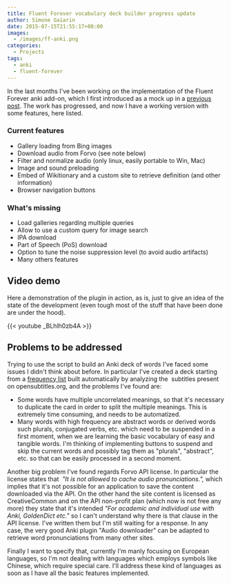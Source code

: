 ```yaml
---
title: Fluent Forever vocabulary deck builder progress update
author: Simone Gaiarin
date: 2015-07-15T21:55:17+00:00
images:
  - /images/ff-anki.png
categories:
  - Projects
tags:
  - anki
  - fluent-forever
---
```

In the last months I've been working on the implementation of the Fluent Forever anki add-on, which I first introduced as a mock up in a [previous post][1]. The work has progressed, and now I have a working version with some features, here listed.<!--more-->

### Current features

  * Gallery loading from Bing images
  * Download audio from Forvo (see note below)
  * Filter and normalize audio (only linux, easily portable to Win, Mac)
  * Image and sound preloading
  * Embed of Wikitionary and a custom site to retrieve definition (and other information)
  * Browser navigation buttons

### What's missing

  * Load galleries regarding multiple queries
  * Allow to use a custom query for image search
  * IPA download
  * Part of Speech (PoS) download
  * Option to tune the noise suppression level (to avoid audio artifacts)
  * Many others features

## Video demo

Here a demonstration of the plugin in action, as is, just to give an idea of the state of the development (even tough most of the stuff that have been done are under the hood).

{{< youtube _BLhlh0zb4A >}}

## Problems to be addressed

Trying to use the script to build an Anki deck of words I've faced some issues I didn't think about before. In particular I've created a deck starting from a [frequency list][2] built automatically by analyzing the  subtitles present on opensubtitles.org, and the problems I've found are:

  * Some words have multiple uncorrelated meanings, so that it's necessary to duplicate the card in order to split the multiple meanings. This is extremely time consuming, and needs to be automatized.
  * Many words with high frequency are abstract words or derived words such plurals, conjugated verbs, etc. which need to be suspended in a first moment, when we are learning the basic vocabulary of easy and tangible words. I'm thinking of implementing buttons to suspend and skip the current words and possibly tag them as "plurals", "abstract", etc. so that can be easily processed in a second moment.

Another big problem I've found regards Forvo API license. In particular the license states that  _"It is not allowed to cache audio pronunciations.",_ which implies that it's not possible for an application to save the content downloaded via the API. On the other hand the site content is licensed as CreativeCommon and on the API non-profit plan (which now is not free any more) they state that it's intended _"For academic and individual use with Anki, GoldenDict etc."_ so I can't understand why there is that clause in the API license. I've written them but I'm still waiting for a response. In any case, the very good Anki plugin "Audio downloader" can be adapted to retrieve word pronunciations from many other sites.

Finally I want to specify that, currently I'm manly focusing on European languages, so I'm not dealing with languages which employs symbols like Chinese, which require special care. I'll address these kind of languages as soon as I have all the basic features implemented.

 [1]: /posts/2015-04-25-fluent-forever-vocabulary-deck-builder-for-anki
 [2]: https://invokeit.wordpress.com/frequency-word-lists
